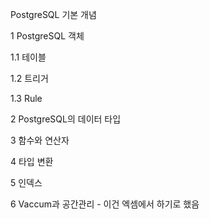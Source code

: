 PostgreSQL 기본 개념



1 PostgreSQL 객체

 1.1 테이블

 1.2 트리거

 1.3 Rule

2 PostgreSQL의 데이터 타입

3 함수와 연산자

4 타입 변환

5 인덱스

6 Vaccum과 공간관리 - 이건 엑셈에서 하기로 했음

